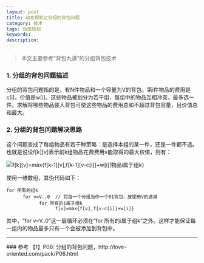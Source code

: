 ```yaml
---
layout: post
title: 动态规划之分组的背包问题
category: 技术
tags: 动态规划
keywords:
description:
---
```


> 本文主要参考“背包九讲”的分组背包技术

### 1. 分组的背包问题描述

分组的背包问题指的是，有N件物品和一个容量为V的背包。第i件物品的费用是c[i]，价值是w[i]。这些物品被划分为若干组，每组中的物品互相冲突，最多选一件。求解将哪些物品装入背包可使这些物品的费用总和不超过背包容量，且价值总和最大。

### 2. 分组的背包问题解决思路

这个问题变成了每组物品有若干种策略：是选择本组的某一件，还是一件都不选。也就是说设f[k][v]表示前k组物品花费费用v能取得的最大权值，则有：

<img src="http://latex.codecogs.com/gif.latex?f[k][v]=max{f[k-1][v],f[k-1][v-c[i]]+w[i]|物品i属于组k})" title="f[k][v]=max{f[k-1][v],f[k-1][v-c[i]]+w[i]|物品i属于组k}" /> 

使用一维数组，其伪代码如下：

```
for 所有的组k
      for v=V..0  // 将每一个分组当作一个01背包，故使用V的递减
            for 所有的i属于组k
                  f[v]=max{f[v],f[v-c[i]]+w[i]}
```

其中，“for v=V..0”这一层循环必须在“for 所有的i属于组k”之外。这样才能保证每一组内的物品最多只有一个会被添加到背包中。

<hr>
### 参考
【1】P06: 分组的背包问题，http://love-oriented.com/pack/P06.html
